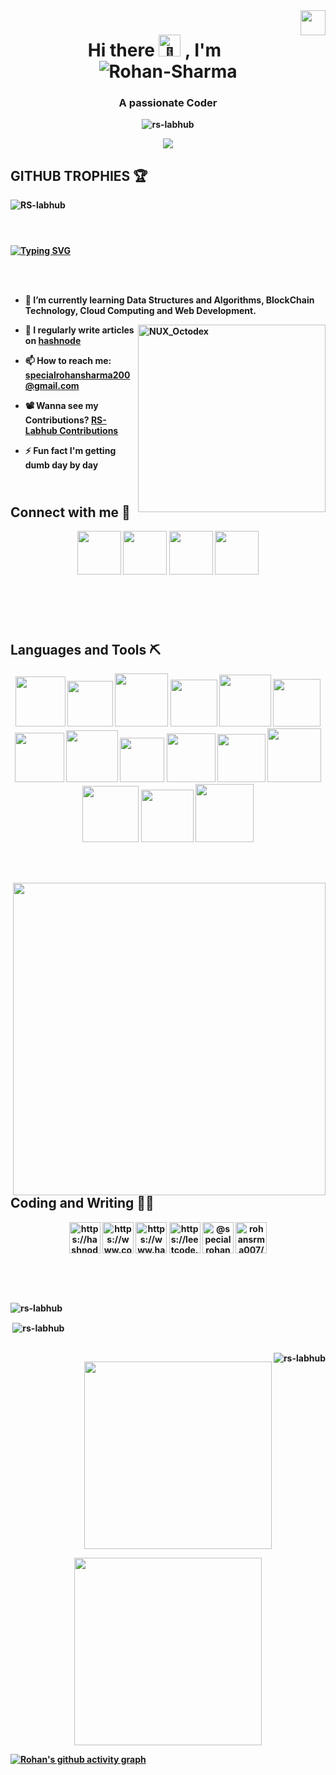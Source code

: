 <img align="right" width="40px" src="![RS LOGO](https://github.com/RS-labhub/RS-Labhub/assets/117426013/19b55a93-2e05-4653-a096-71f3307123af)">

<h1 align="center"><b>Hi there<b><picture>
  <source srcset="https://fonts.gstatic.com/s/e/notoemoji/latest/1f44b/512.webp" type="image/webp">
  <img src="https://fonts.gstatic.com/s/e/notoemoji/latest/1f44b/512.gif" alt="👋" width="35" height="35">
</picture>, I'm <br><img src="https://i.ibb.co/TW1bc2D/Rohan-Sharma.gif" alt="Rohan-Sharma" border="0"></h1>

<h3 align="center">A passionate Coder</h3>


<p align="center"> <img src="https://komarev.com/ghpvc/?username=rs-labhub&label=Profile%20views&color=0e75b6&style=flat" alt="rs-labhub" /> </p>

<p align="center">
  <a href="https://readme.andyruwruw.com/api/now-playing?open">
    <img src="https://raw.githubusercontent.com/andyruwruw/andyruwruw/master/example/now-playing.svg">
  </a>
</p>

## **GITHUB TROPHIES** 🏆
<img src="https://github-profile-trophy.vercel.app/?username=RS-labhub&theme=onedark&column=-1&margin-w=8&no-frame=true&no-bg=true" alt="RS-labhub" /></a>

# 

<br>

<span align="center">
	<a href="https://git.io/typing-svg"><img src="https://readme-typing-svg.demolab.com?font=Fira+Code&weight=600&size=30&duration=3000&pause=100&color=660099&background=FFFFFF&center=true&multiline=true&random=false&width=700&height=80&lines=A+nerd+who+is+trying+to+learn+;something+new+everyday+%F0%9F%98%81" alt="Typing SVG" /></a>
</span>

<br><br>

<span align="left">

- 🌱 I’m currently learning **Data Structures and Algorithms, BlockChain Technology, Cloud Computing** and **Web Development**.

<img align="right" src="https://user-images.githubusercontent.com/74038190/212741999-016fddbd-617a-4448-8042-0ecf907aea25.gif" width="300" alt="NUX_Octodex">

- 📝 I regularly write articles on [hashnode](https://hashnode.com/@rrs007)

- 📫 How to reach me: **specialrohansharma200@gmail.com**

- 📽️ Wanna see my Contributions? [RS-Labhub Contributions](https://github.com/RS-labhub?tab=repositories)

- ⚡ Fun fact **I'm getting dumb day by day**

</span>

<h2 align="left"><br>Connect with me 🧟</h3>
<p align="center">
    <a href="https://linkedin.com/in/rohan-sharma-9386rs" target="blank"><img src="https://user-images.githubusercontent.com/74038190/235294012-0a55e343-37ad-4b0f-924f-c8431d9d2483.gif" width="70"></a>
    <a href="https://twitter.com/rrs00179" target="blank"><img src="https://github.com/Anmol-Baranwal/Cool-GIFs-For-GitHub/assets/74038190/cc4fe88c-7f7a-41d8-b449-34b7a178c1c6" width="70"></a>
    <a href="https://instagram.com/r_rohan__._" target="blank"><img src="https://user-images.githubusercontent.com/74038190/235294013-a33e5c43-a01c-43f6-b44d-a406d8b4ab75.gif" width="70"></a>
    <a href="https://discord.gg/rohansrma" target="blank"><img src="https://user-images.githubusercontent.com/74038190/235294015-47144047-25ab-417c-af1b-6746820a20ff.gif" width="70"></a>
</p>

<br><br>

<h2 align="left"><br>Languages and Tools ⛏️</h3>
    <p align="center">
        <!--<a href="https://aws.amazon.com" target="_blank" rel="noreferrer"> <img src="https://raw.githubusercontent.com/devicons/devicon/master/icons/amazonwebservices/amazonwebservices-original-wordmark.svg" alt="aws" width="40" height="40"/> </a> <a href="https://azure.microsoft.com/en-in/" target="_blank" rel="noreferrer"> <img src="https://www.vectorlogo.zone/logos/microsoft_azure/microsoft_azure-icon.svg" alt="azure" width="40" height="40"/> </a> <a href="https://www.blender.org/" target="_blank" rel="noreferrer"> <img src="https://download.blender.org/branding/community/blender_community_badge_white.svg" alt="blender" width="40" height="40"/> </a> <a href="https://getbootstrap.com" target="_blank" rel="noreferrer"> <img src="https://raw.githubusercontent.com/devicons/devicon/master/icons/bootstrap/bootstrap-plain-wordmark.svg" alt="bootstrap" width="40" height="40"/> </a> <a href="https://www.cprogramming.com/" target="_blank" rel="noreferrer"> <img src="https://raw.githubusercontent.com/devicons/devicon/master/icons/c/c-original.svg" alt="c" width="40" height="40"/> </a> <a href="https://www.w3schools.com/cpp/" target="_blank" rel="noreferrer"> <img src="https://raw.githubusercontent.com/devicons/devicon/master/icons/cplusplus/cplusplus-original.svg" alt="cplusplus" width="40" height="40"/> </a> <a href="https://www.w3schools.com/css/" target="_blank" rel="noreferrer"> <img src="https://raw.githubusercontent.com/devicons/devicon/master/icons/css3/css3-original-wordmark.svg" alt="css3" width="40" height="40"/> </a> <a href="https://www.figma.com/" target="_blank" rel="noreferrer"> <img src="https://www.vectorlogo.zone/logos/figma/figma-icon.svg" alt="figma" width="40" height="40"/> </a> <a href="https://cloud.google.com" target="_blank" rel="noreferrer"> <img src="https://www.vectorlogo.zone/logos/google_cloud/google_cloud-icon.svg" alt="gcp" width="40" height="40"/> </a> <a href="https://git-scm.com/" target="_blank" rel="noreferrer"> <img src="https://www.vectorlogo.zone/logos/git-scm/git-scm-icon.svg" alt="git" width="40" height="40"/> </a> <a href="https://www.w3.org/html/" target="_blank" rel="noreferrer"> <img src="https://raw.githubusercontent.com/devicons/devicon/master/icons/html5/html5-original-wordmark.svg" alt="html5" width="40" height="40"/> </a> <a href="https://developer.mozilla.org/en-US/docs/Web/JavaScript" target="_blank" rel="noreferrer"> <img src="https://raw.githubusercontent.com/devicons/devicon/master/icons/javascript/javascript-original.svg" alt="javascript" width="40" height="40"/> </a> <a href="https://www.python.org" target="_blank" rel="noreferrer"> <img src="https://raw.githubusercontent.com/devicons/devicon/master/icons/python/python-original.svg" alt="python" width="40" height="40"/> </a> <a href="https://www.rust-lang.org" target="_blank" rel="noreferrer"> <img src="https://raw.githubusercontent.com/devicons/devicon/master/icons/rust/rust-plain.svg" alt="rust" width="40" height="40"/> </a> <a href="https://unity.com/" target="_blank" rel="noreferrer"> <img src="https://www.vectorlogo.zone/logos/unity3d/unity3d-icon.svg" alt="unity" width="40" height="40"/> </a>--> 
        </p>
</h3>

<div align="center">
    <img src="https://github.com/Anmol-Baranwal/Cool-GIFs-For-GitHub/assets/74038190/29fd6286-4e7b-4d6c-818f-c4765d5e39a9" width="80">
    <img src="https://github.com/Anmol-Baranwal/Cool-GIFs-For-GitHub/assets/74038190/67f477ed-6624-42da-99f0-1a7b1a16eecb" width="73">
    <img src="https://user-images.githubusercontent.com/74038190/212257454-16e3712e-945a-4ca2-b238-408ad0bf87e6.gif" width="85">
    <img src="https://user-images.githubusercontent.com/74038190/212257460-738ff738-247f-4445-a718-cdd0ca76e2db.gif" width="75">
    <img src="https://github.com/Anmol-Baranwal/Cool-GIFs-For-GitHub/assets/74038190/398b19b1-9aae-4c1f-8bc0-d172a2c08d68" width="83">
    <img src="https://github.com/Anmol-Baranwal/Cool-GIFs-For-GitHub/assets/74038190/1a797f46-efe4-41e6-9e75-5303e1bbcbfa" width="76">
    <img src="https://user-images.githubusercontent.com/74038190/212257472-08e52665-c503-4bd9-aa20-f5a4dae769b5.gif" width="79">
    <img src="https://user-images.githubusercontent.com/74038190/212257468-1e9a91f1-b626-4baa-b15d-5c385dfa7ed2.gif" width="83">
    <img src="https://user-images.githubusercontent.com/74038190/212257465-7ce8d493-cac5-494e-982a-5a9deb852c4b.gif" width="71">
    <img src="https://user-images.githubusercontent.com/74038190/212257467-871d32b7-e401-42e8-a166-fcfd7baa4c6b.gif" width="78">
    <img src="https://user-images.githubusercontent.com/74038190/212280805-9bcb336b-8c55-46a8-abf8-ff286ab55472.gif" width="77">
    <img src="https://user-images.githubusercontent.com/74038190/212280823-79088828-a258-4a4d-8d6c-96315d5a07af.gif" width="86">
    <img src="https://user-images.githubusercontent.com/74038190/212281775-b468df30-4edc-4bf8-a4ee-f52e1aaddc86.gif" width="90">
    <img src="https://github.com/Anmol-Baranwal/Cool-GIFs-For-GitHub/assets/74038190/3c16d4f2-b757-4c70-8f42-43d5dddd2c36" width="84">
    <img src="https://github.com/Anmol-Baranwal/Cool-GIFs-For-GitHub/assets/74038190/e0d299f2-767c-4c21-bd49-90f2a19f1a78" width="93"> 
</div>

<br><br>

<img align="right" src="https://github.com/Anmol-Baranwal/Cool-GIFs-For-GitHub/assets/74038190/9d0fd0c4-5c7f-4122-b884-64a1e1685d2d" width="500">

<br><br>

<h2 align="left">Coding and Writing 🧑‍💻</h2>
<p align="center">
    <a href="https://hashnode.com/https://hashnode.com/@rrs007" target="blank"><img align="center" src="https://raw.githubusercontent.com/rahuldkjain/github-profile-readme-generator/master/src/images/icons/Social/hashnode.svg" alt="https://hashnode.com/@rrs007" width="50" /></a>
    <a href="https://www.codechef.com/users/rohansrma" target="blank"><img align="center" src="https://cdn.jsdelivr.net/npm/simple-icons@3.1.0/icons/codechef.svg" alt="https://www.codechef.com/users/rohansrma" width="50" /></a>
    <a href="https://www.hackerrank.com/profile/specialrohansha1" target="blank"><img align="center" src="https://raw.githubusercontent.com/rahuldkjain/github-profile-readme-generator/master/src/images/icons/Social/hackerrank.svg" alt="https://www.hackerrank.com/profile/specialrohansha1" width="50" /></a>
    <a href="https://www.leetcode.com/rohansrma/" target="blank"><img align="center" src="https://raw.githubusercontent.com/rahuldkjain/github-profile-readme-generator/master/src/images/icons/Social/leet-code.svg" alt="https://leetcode.com/rohansrma/" width="50" /></a>
    <a href="https://www.hackerearth.com/@specialrohansharma200" target="blank"><img align="center" src="https://raw.githubusercontent.com/rahuldkjain/github-profile-readme-generator/master/src/images/icons/Social/hackerearth.svg" alt="@specialrohansharma200" width="50" /></a>
    <a href="https://auth.geeksforgeeks.org/user/rohansrma007/profile/" target="blank"><img align="center" src="https://raw.githubusercontent.com/rahuldkjain/github-profile-readme-generator/master/src/images/icons/Social/geeks-for-geeks.svg" alt="rohansrma007/profile/" width="50" /></a>
</p>

<br><br>

<p><br><img align="left" src="https://github-readme-stats.vercel.app/api/top-langs?username=rs-labhub&show_icons=true&locale=en&layout=compact" alt="rs-labhub" /></p>

<p><br>&nbsp;<img align="center" src="https://github-readme-stats.vercel.app/api?username=rs-labhub&show_icons=true&locale=en" alt="rs-labhub" /></p>

<p><br><img align="right" src="https://github-readme-streak-stats.herokuapp.com/?user=rs-labhub&" alt="rs-labhub" /></p>

<p align="right">
  <img src="https://stats.quine.sh/RohanSrma/github?theme=light" width="300" />
</p>

<p align="center">
  <img src="https://stats.quine.sh/RohanSrma/dependencies?theme=light" width="300" />
</p>

[![Rohan's github activity graph](https://github-readme-activity-graph.vercel.app/graph?username=RS-labhub&theme=rogue)](https://github.com/RS-labhub/RS-Labhub/github-readme-activity-graph)
